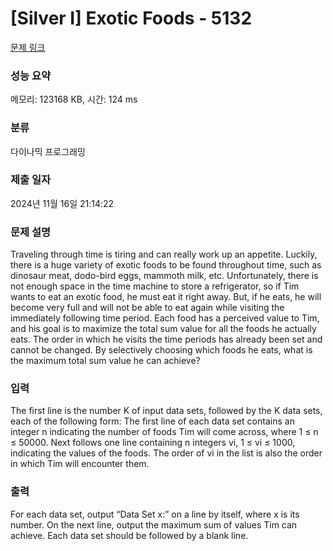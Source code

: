 # [Silver I] Exotic Foods - 5132 

[문제 링크](https://www.acmicpc.net/problem/5132) 

### 성능 요약

메모리: 123168 KB, 시간: 124 ms

### 분류

다이나믹 프로그래밍

### 제출 일자

2024년 11월 16일 21:14:22

### 문제 설명

<p>Traveling through time is tiring and can really work up an appetite. Luckily, there is a huge variety of exotic foods to be found throughout time, such as dinosaur meat, dodo-bird eggs, mammoth milk, etc. Unfortunately, there is not enough space in the time machine to store a refrigerator, so if Tim wants to eat an exotic food, he must eat it right away. But, if he eats, he will become very full and will not be able to eat again while visiting the immediately following time period. Each food has a perceived value to Tim, and his goal is to maximize the total sum value for all the foods he actually eats. The order in which he visits the time periods has already been set and cannot be changed. By selectively choosing which foods he eats, what is the maximum total sum value he can achieve?</p>

### 입력 

 <p>The first line is the number K of input data sets, followed by the K data sets, each of the following form: The first line of each data set contains an integer n indicating the number of foods Tim will come across, where 1 ≤ n ≤ 50000. Next follows one line containing n integers vi, 1 ≤ vi ≤ 1000, indicating the values of the foods. The order of vi in the list is also the order in which Tim will encounter them.</p>

### 출력 

 <p>For each data set, output “Data Set x:” on a line by itself, where x is its number. On the next line, output the maximum sum of values Tim can achieve. Each data set should be followed by a blank line.</p>

